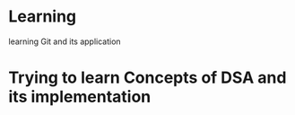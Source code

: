 # Learning
learning Git and its application

# Trying to learn Concepts of DSA and its implementation
